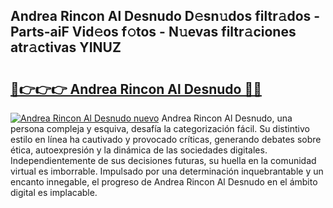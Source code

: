 ## Andrea Rincon Al Desnudo D𝚎sn𝚞dos filtr𝚊dos - Parts-aiF Vid𝚎os f𝚘tos - N𝚞evas filtr𝚊ciones atr𝚊ctivas YINUZ

# <h2><a href="http://mbbtj9.tromn.icu/?c=Andrea+Rincon+Al+Desnudo">🔗👉👉👉 Andrea Rincon Al Desnudo 🔗🔗</a></h2>

[![Andrea Rincon Al Desnudo nuevo](https://i.imgur.com/pEAQMta.gif)](http://mbbtj9.tromn.icu/?c=Andrea+Rincon+Al+Desnudo)
Andrea Rincon Al Desnudo, una persona compleja y esquiva, desafía la categorización fácil. Su distintivo estilo en línea ha cautivado y provocado críticas, generando debates sobre ética, autoexpresión y la dinámica de las sociedades digitales. Independientemente de sus decisiones futuras, su huella en la comunidad virtual es imborrable. Impulsado por una determinación inquebrantable y un encanto innegable, el progreso de Andrea Rincon Al Desnudo en el ámbito digital es implacable.
